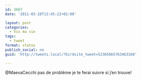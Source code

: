 ```yaml
---
id: 3667
date: '2011-03-28T13:45:22+02:00'

layout: post
categories:
  - Vis ma vie
tags:
  - tweet
format: status
publish_social: no
guid: 'http://tweets.local/?birdsite_tweet=52365665763463168'

---
```


@MaevaCecchi pas de problème je te ferai suivre si j’en trouve!